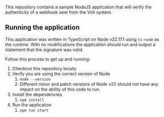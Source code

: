 This repository contains a sample NodeJS application that will verify the authenticity of a webhook sent from the Volt system.

## Running the application
This application was written in TypeScript on Node v22.17.1 using `ts-node` as the runtime. With no modifications the application should run and output a statement that the signature was valid.

Follow this process to get up and running:
1. Checkout this repository locally
2. Verify you are using the correct version of Node
   1. `node --version`
   2. Different minor and patch versions of Node v22 should not have any impact on the ability of this code to run.
3. Install the dependencies
   1. `npm install`
4. Run the application
   1. `npm run start`
